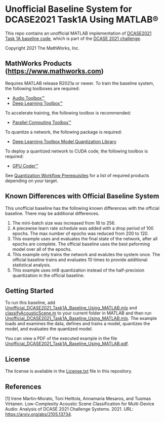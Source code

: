 # Unofficial Baseline System for DCASE2021 Task1A Using MATLAB&reg;

This repo contains an unofficial MATLAB implementation of [DCASE2021 Task 1A baseline code](https://github.com/marmoi/dcase2021_task1a_baseline), which is part of the [DCASE 2021 challenge](http://dcase.community/).

Copyright 2021 The MathWorks, Inc.

## MathWorks Products (https://www.mathworks.com)
Requires MATLAB release R2021a or newer.
To train the baseline system, the following toolboxes are required:

- [Audio Toolbox&trade;](https://www.mathworks.com/products/audio.html)
- [Deep Learning Toolbox&trade;](https://www.mathworks.com/products/deep-learning.html)

To accelerate training, the following toolbox is recommended:

- [Parallel Computing Toolbox&trade;](https://www.mathworks.com/products/parallel-computing.html)

To quantize a network, the following package is required:
- [Deep Learning Toolbox Model Quantization Library](https://www.mathworks.com/matlabcentral/fileexchange/74614-deep-learning-toolbox-model-quantization-library)

To deploy a quantized network to CUDA code, the following toolbox is required:
- [GPU Coder&trade;](https://www.mathworks.com/products/gpu-coder.html)

See [Quantization Workflow Prerequisites](https://www.mathworks.com/help/deeplearning/ug/quantization-workflow-prerequisites.html) for a list of required products depending on your target.

## Known Differences with Official Baseline System
This unofficial baseline has the following known differences with the official baseline. There may be additional differences.

1. The mini-batch size was increased from 16 to 256.
2. A piecewise learn rate schedule was added with a drop period of 100 epochs. The max number of epochs was reduced from 200 to 120.
3. This example uses and evaluates the final state of the network, after all epochs are complete. The official baseline uses the best peforming model over all of the epochs.
4. This example only trains the network and evalutes the system once. The official baseline trains and evaluates 10 times to provide additional statistical analysis.
5. This example uses int8 quantization instead of the half-precision quantization in the official baseline.

## Getting Started
To run this baseline, add [Unofficial_DCASE2021_Task1A_Baseline_Using_MATLAB.mlx](https://github.com/mathworks/Baseline-MATLAB-DCASE/blob/main/Unofficial_DCASE2021_Task1A_Baseline_Using_MATLAB.mlx) and [classifyAcousticScene.m](https://github.com/mathworks/Baseline-MATLAB-DCASE/blob/main/classifyAcousticScene.m) to your current folder in MATLAB and then run [Unofficial_DCASE2021_Task1A_Baseline_Using_MATLAB.mlx](https://github.com/mathworks/Baseline-MATLAB-DCASE/blob/main/Unofficial_DCASE2021_Task1A_Baseline_Using_MATLAB.mlx). The example loads and examines the data, defines and trains a model, quantizes the model, and evaluates the quantized model. 

You can view a PDF of the executed example in the file [Unofficial_DCASE2021_Task1A_Baseline_Using_MATLAB.pdf](https://github.com/mathworks/Baseline-MATLAB-DCASE/blob/main/Unofficial_DCASE2021_Task1A_Baseline_Using_MATLAB.pdf).

## License
The license is available in the [License.txt](https://github.com/mathworks/Baseline-MATLAB-DCASE/blob/main/Unofficial_DCASE2021_Task1A_Baseline_Using_MATLAB.pdf) file in this repository.

## References
[1] Irene Martin-Morato, Toni Heittola, Annamaria Mesaros, and Tuomas Virtanen. Low-Complexity Acoustic Scene Classification for Multi-Device Audio: Analysis of DCASE 2021 Challenge Systems. 2021. URL: https://arxiv.org/abs/2105.13734.
